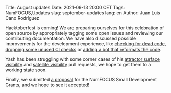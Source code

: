 Title: August updates
Date: 2021-09-13 20:00 CET
Tags: NumFOCUS,Updates
slug: september-updates
lang: en
Author: Juan Luis Cano Rodríguez

Hacktoberfest is coming! We are preparing ourselves for this celebration of open source
by appropriately tagging some open issues and reviewing our contributing documentation.
We have also discussed possible improvements for the development experience,
like [checking for dead code](https://github.com/poliastro/poliastro/issues/1312),
[dropping some unused CI checks](https://github.com/poliastro/poliastro/issues/1319)
or [adding a bot that reformats the code](https://github.com/poliastro/poliastro/issues/1319).

Yash has been struggling with some corner cases
of his [attractor surface visibility](https://github.com/poliastro/poliastro/pull/1298)
and [satellite visibility](https://github.com/poliastro/poliastro/pull/1299)
pull requests, we hope to get them to a working state soon.

Finally, we submitted [a proposal](https://github.com/poliastro/documents/blob/master/numfocus-sdg-2021-r3.md)
for the NumFOCUS Small Development Grants, and we hope to see it accepted!
